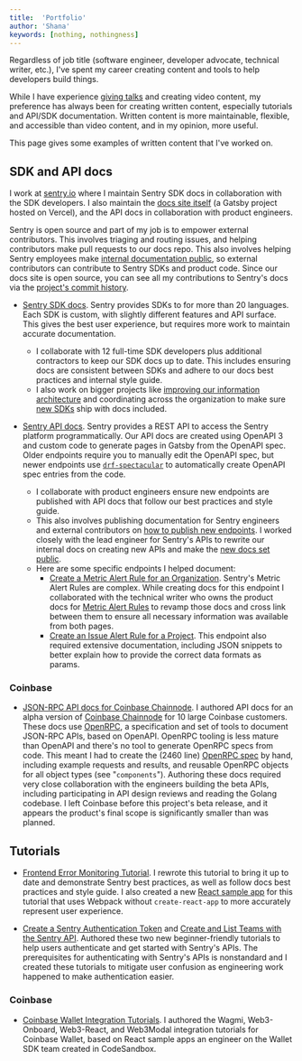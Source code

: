 ```yaml
---
title:  'Portfolio'
author: 'Shana'
keywords: [nothing, nothingness]
---
```


Regardless of job title (software engineer, developer advocate, technical writer, etc.), I've spent my career creating content and tools to help developers build things.

While I have experience [giving talks](../talks/index.html) and creating video content, my preference has always been for creating written content, especially tutorials and API/SDK documentation. Written content is more maintainable, flexible, and accessible than video content, and in my opinion, more useful.

This page gives some examples of written content that I've worked on.

## SDK and API docs

<!-- ### Sentry -->

I work at [sentry.io](https://sentry.io/welcome/) where I maintain Sentry SDK docs in collaboration with the SDK developers. I also maintain the [docs site itself](https://github.com/getsentry/sentry-docs/) (a Gatsby project hosted on Vercel), and the API docs in collaboration with  product engineers.

Sentry is open source and part of my job is to empower external contributors. This involves triaging and routing issues, and helping contributors make pull requests to our docs repo. This also involves helping Sentry employees make [internal documentation public](https://develop.sentry.dev/), so external contributors can contribute to Sentry SDKs and product code. Since our docs site is open source, you can see all my contributions to Sentry's docs via the [project's commit history](https://github.com/getsentry/sentry-docs/commits?author=shanamatthews).

- [Sentry SDK docs](https://docs.sentry.io/platforms/). Sentry provides SDKs to for more than 20 languages. Each SDK is custom, with slightly different features and API surface. This gives the best user experience, but requires more work to maintain accurate documentation.
  - I collaborate with 12 full-time SDK developers plus additional contractors to keep our SDK docs up to date. This includes ensuring docs are consistent between SDKs and adhere to our docs best practices and internal style guide.
  - I also work on bigger projects like [improving our information architecture](https://github.com/getsentry/sentry-docs/pull/8152) and coordinating across the organization to make sure [new SDKs](https://github.com/getsentry/sentry-docs/pull/6808) ship with docs included.

- [Sentry API docs](https://docs.sentry.io/api/). Sentry provides a REST API to access the Sentry platform programmatically. Our API docs are created using OpenAPI 3 and custom code to generate pages in Gatsby from the OpenAPI spec. Older endpoints require you to manually edit the OpenAPI spec, but newer endpoints use [`drf-spectacular`](https://drf-spectacular.readthedocs.io/en/latest/) to automatically create OpenAPI spec entries from the code.
  - I collaborate with product engineers ensure new endpoints are published with API docs that follow our best practices and style guide.
  - This also involves publishing documentation for Sentry engineers and external contributors on [how to publish new endpoints](https://develop.sentry.dev/api/public/). I worked closely with the lead engineer for Sentry's APIs to rewrite our internal docs on creating new APIs and make the [new docs set public](https://develop.sentry.dev/api/).
  - Here are some specific endpoints I helped document:
    - [Create a Metric Alert Rule for an Organization](https://docs.sentry.io/api/alerts/create-a-metric-alert-rule-for-an-organization/). Sentry's Metric Alert Rules are complex. While creating docs for this endpoint I collaborated with the technical writer who owns the product docs for [Metric Alert Rules](https://docs.sentry.io/product/alerts/alert-types/#metric-alerts) to revamp those docs and cross link between them to ensure all necessary information was available from both pages.
    - [Create an Issue Alert Rule for a Project](https://docs.sentry.io/api/alerts/create-an-issue-alert-rule-for-a-project/). This endpoint also required extensive documentation, including JSON snippets to better explain how to provide the correct data formats as params.

### Coinbase

- [JSON-RPC API docs for Coinbase Chainnode](https://playground.open-rpc.org/?schemaUrl=https://node-openrpc.s3.us-west-2.amazonaws.com/node-openrpc.json&uiSchema[appBar][ui:examplesDropdown]=false&uiSchema[appBar][ui:input]=false&uiSchema[appBar][ui:title]=Node%20JSON-RPC%20API). I authored API docs for an alpha version of [Coinbase Chainnode](https://github.com/coinbase/chainnode) for 10 large Coinbase customers. These docs use [OpenRPC](https://open-rpc.org/), a specification and set of tools to document JSON-RPC APIs, based on OpenAPI. OpenRPC tooling is less mature than OpenAPI and there's no tool to generate OpenRPC specs from code. This meant I had to create the (2460 line) [OpenRPC spec](https://github.com/shanamatthews/node-openrpc/blob/main/node-openrpc.json) by hand, including example requests and results, and reusable OpenRPC objects for all object types (see "`components`"). Authoring these docs required very close collaboration with the engineers building the beta APIs, including participating in API design reviews and reading the Golang codebase. I left Coinbase before this project's beta release, and it appears the product's final scope is significantly smaller than was planned.

## Tutorials

<!-- ### Sentry -->

- [Frontend Error Monitoring Tutorial](https://docs.sentry.io/product/sentry-basics/integrate-frontend/). I rewrote this tutorial to bring it up to date and demonstrate Sentry best practices, as well as follow docs best practices and style guide. I also created a new [React sample app](https://github.com/getsentry/frontend-tutorial) for this tutorial that uses Webpack without `create-react-app` to more accurately represent user experience.

- [Create a Sentry Authentication Token](https://docs.sentry.io/api/guides/create-auth-token/) and [Create and List Teams with the Sentry API](https://docs.sentry.io/api/guides/teams-tutorial/). Authored these two new beginner-friendly tutorials to help users authenticate and get started with Sentry's APIs. The prerequisites for authenticating with Sentry's APIs is nonstandard and I created these tutorials to mitigate user confusion as engineering work happened to make authentication easier.

### Coinbase

- [Coinbase Wallet Integration Tutorials](https://docs.cloud.coinbase.com/wallet-sdk/docs/wagmi). I authored the Wagmi, Web3-Onboard, Web3-React, and Web3Modal integration tutorials for Coinbase Wallet, based on React sample apps an engineer on the Wallet SDK team created in CodeSandbox.

<!--
### Microsoft

## Other docs-related projects

### Algolia -->
